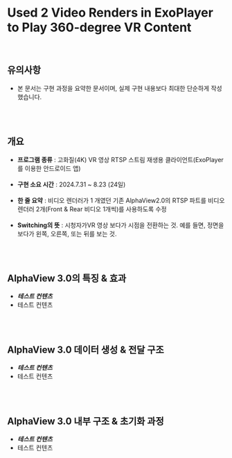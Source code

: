 # Used 2 Video Renders in ExoPlayer to Play 360-degree VR Content
<br/>

## 유의사항
- 본 문서는 구현 과정을 요약한 문서이며, 실제 구현 내용보다 최대한 단순하게 작성했습니다.

<br><br/>
## 개요
- **프로그램 종류** : 고화질(4K) VR 영상 RTSP 스트림 재생용 클라이언트(ExoPlayer를 이용한 안드로이드 앱)
<br><br/>
- **구현 소요 시간** : 2024.7.31 ~ 8.23 (24일)
<br><br/>
- **한 줄 요약** : 비디오 렌더러가 1 개였던 기존 AlphaView2.0의 RTSP 파트를 비디오 렌더러 2개(Front & Rear 비디오 1개씩)를 사용하도록 수정
<br><br/>
- **Switching의 뜻** : 시청자가VR 영상 보다가 시점을 전환하는 것. 예를 들면, 정면을 보다가 왼쪽, 오른쪽, 또는 뒤를 보는 것.

<br><br/>
## AlphaView 3.0의 특징 & 효과
- ***테스트 컨텐츠***
- 테스트 컨텐츠

<br><br/>
## AlphaView 3.0 데이터 생성 & 전달 구조
- ***테스트 컨텐츠***
- 테스트 컨텐츠

<br><br/>
## AlphaView 3.0 내부 구조 & 초기화 과정
- ***테스트 컨텐츠***
- 테스트 컨텐츠